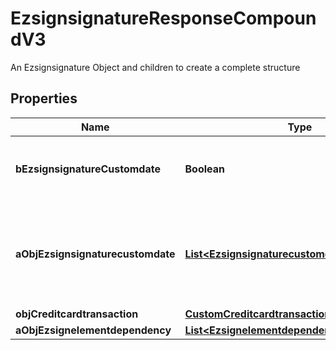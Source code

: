 

# EzsignsignatureResponseCompoundV3

An Ezsignsignature Object and children to create a complete structure

## Properties

| Name | Type | Description | Notes |
|------------ | ------------- | ------------- | -------------|
|**bEzsignsignatureCustomdate** | **Boolean** | Whether the Ezsignsignature has a custom date format or not. (Only possible when eEzsignsignatureType is **Name** or **Handwritten**) |  [optional] |
|**aObjEzsignsignaturecustomdate** | [**List&lt;EzsignsignaturecustomdateResponseV2&gt;**](EzsignsignaturecustomdateResponseV2.md) | An array of custom date blocks that will be filled at the time of signature.  Can only be used if bEzsignsignatureCustomdate is true.  Use an empty array if you don&#39;t want to have a date at all. |  [optional] |
|**objCreditcardtransaction** | [**CustomCreditcardtransactionResponse**](CustomCreditcardtransactionResponse.md) |  |  [optional] |
|**aObjEzsignelementdependency** | [**List&lt;EzsignelementdependencyResponse&gt;**](EzsignelementdependencyResponse.md) |  |  [optional] |



